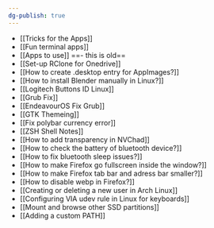 ```yaml
---
dg-publish: true
---
```

- [[Tricks for the Apps]]
- [[Fun terminal apps]]
- [[Apps to use]] ==- this is old==
- [[Set-up RClone for Onedrive]]
- [[How to create .desktop entry for AppImages?]]
- [[How to install Blender manually in Linux?]]
- [[Logitech Buttons ID Linux]]
- [[Grub Fix]]
- [[EndeavourOS Fix Grub]]
- [[GTK Themeing]]
- [[Fix polybar currency error]]
- [[ZSH Shell Notes]]
- [[How to add transparency in NVChad]]
- [[How to check the battery of bluetooth device?]]
- [[How to fix bluetooth sleep issues?]]
- [[How to make Firefox go fullscreen inside the window?]]
- [[How to make Firefox tab bar and adress bar smaller?]]
- [[How to disable webp in Firefox?]]
- [[Creating or deleting a new user in Arch Linux]]
- [[Configuring VIA udev rule in Linux for keyboards]]
- [[Mount and browse other SSD partitions]]
- [[Adding a custom PATH]]